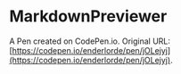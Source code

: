 # MarkdownPreviewer

A Pen created on CodePen.io. Original URL: [https://codepen.io/enderlorde/pen/jOLejyj](https://codepen.io/enderlorde/pen/jOLejyj).


